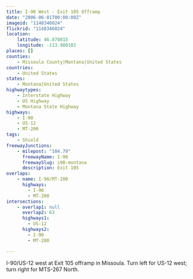 ```yaml
---
title: I-90 West - Exit 105 Offramp
date: "2006-06-01T00:00:00Z"
imageid: "1148346024"
flickrid: "1148346024"
location:
    latitude: 46.870815
    longitude: -113.980101
places: []
counties:
    - Missoula County|Montana|United States
countries:
    - United States
states:
    - Montana|United States
highwaytypes:
    - Interstate Highway
    - US Highway
    - Montana State Highway
highways:
    - I-90
    - US-12
    - MT-200
tags:
    - Shield
freewayJunctions:
    - milepost: "104.79"
      freewayName: I-90
      freewaySlug: i90-montana
      description: Exit 105
overlaps:
    - name: I-90/MT-200
      highways:
        - I-90
        - MT-200
intersections:
    - overlap1: null
      overlap2: 63
      highways1:
        - US-12
      highways2:
        - I-90
        - MT-200

---
```

I-90/US-12 west at Exit 105 offramp in Missoula.  Turn left for US-12 west; turn right for MTS-267 North.